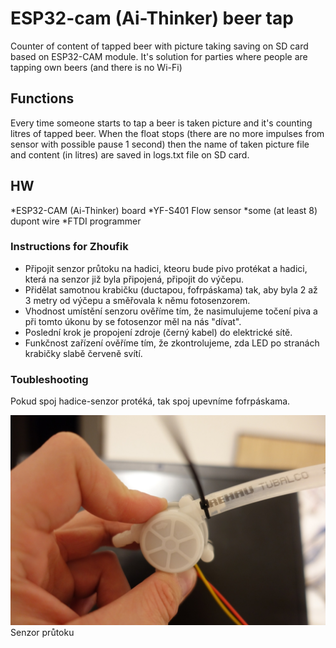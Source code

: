 # ESP32-cam (Ai-Thinker) beer tap
Counter of content of tapped beer with picture taking saving on SD card based on ESP32-CAM module.
It's solution for parties where people are tapping own beers (and there is no Wi-Fi)

## Functions
Every time someone starts to tap a beer is taken picture and it's counting litres of tapped beer. When the float stops (there are no more impulses from sensor with possible pause 1 second) then the name of taken picture file and content (in litres) are saved in logs.txt file on SD card. 

## HW
*ESP32-CAM (Ai-Thinker) board
*YF-S401 Flow sensor
*some (at least 8) dupont wire 
*FTDI programmer


### Instructions for Zhoufik
* Připojit senzor průtoku na hadici, kteoru bude pivo protékat a hadici, která na senzor již byla připojená, připojit do výčepu. 
* Přidělat samotnou krabičku (ductapou, fofrpáskama) tak, aby byla 2 až 3 metry od výčepu a směřovala k němu fotosenzorem.
* Vhodnost umístění senzoru ověříme tím, že nasimulujeme točení piva a při tomto úkonu by se fotosenzor měl na nás "dívat".
* Poslední krok je propojení zdroje (černý kabel) do elektrické sítě.
* Funkčnost zařízení ověříme tím, že zkontrolujeme, zda LED po stranách krabičky slabě červeně svítí.

### Toubleshooting
Pokud spoj hadice-senzor protéká, tak spoj upevníme fofrpáskama.

![senzor průtoku](https://raw.githubusercontent.com/Wixi18/esp32-cam-beer-tap/master/flow_sensor.JPG)
Senzor průtoku
